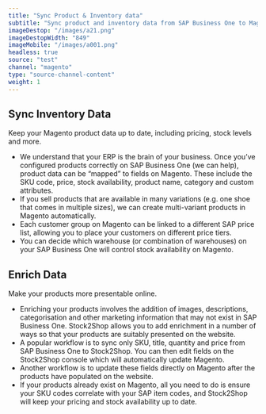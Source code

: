 ```yaml
---
title: "Sync Product & Inventory data"
subtitle: "Sync product and inventory data from SAP Business One to Magento."
imageDestop: "/images/a21.png"
imageDestopWidth: "849"
imageMobile: "/images/a001.png"
headless: true
source: "test"
channel: "magento"
type: "source-channel-content"
weight: 1
---
```


## Sync Inventory Data
Keep your Magento product data up to date, including pricing, stock levels and more.

- We understand that your ERP is the brain of your business. Once you’ve configured products correctly on SAP Business One (we can help), product data can be “mapped” to fields on Magento. These include the SKU code, price, stock availability, product name, category and custom attributes.
- If you sell products that are available in many variations (e.g. one shoe that comes in multiple sizes), we can create multi-variant products in Magento automatically. 
- Each customer group on Magento can be linked to a different SAP price list, allowing you to place your customers on different price tiers. 
- You can decide which warehouse (or combination of warehouses) on your SAP Business One will control stock availability on Magento. 

## Enrich Data
Make your products more presentable online.

- Enriching your products involves the addition of images, descriptions, categorisation and other marketing information that may not exist in SAP Business One. Stock2Shop allows you to add enrichment in a number of ways so that your products are suitably presented on the website. 
- A popular workflow is to sync only SKU, title, quantity and price from SAP Business One to Stock2Shop. You can then edit fields on the Stock2Shop console which will automatically update Magento. 
- Another workflow is to update these fields directly on Magento after the products have populated on the website.
- If your products already exist on Magento, all you need to do is ensure your SKU codes correlate with your SAP item codes, and Stock2Shop will keep your pricing and stock availability up to date.